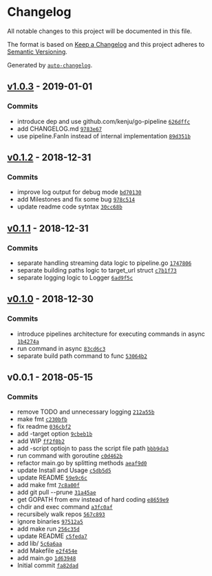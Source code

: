 # Changelog

All notable changes to this project will be documented in this file.

The format is based on [Keep a Changelog](http://keepachangelog.com/en/1.0.0/)
and this project adheres to [Semantic Versioning](http://semver.org/spec/v2.0.0.html).

Generated by [`auto-changelog`](https://github.com/CookPete/auto-changelog).

## [v1.0.3](https://github.com/kenju/go-groom/compare/v0.1.2...v1.0.3) - 2019-01-01

### Commits

- introduce dep and use github.com/kenju/go-pipeline [`626dffc`](https://github.com/kenju/go-groom/commit/626dffc90656186aafca862f2609f830891daa10)
- add CHANGELOG.md [`9783e67`](https://github.com/kenju/go-groom/commit/9783e67a582e0e93680cb251d8ff60ab6a192955)
- use pipeline.FanIn instead of internal implementation [`89d351b`](https://github.com/kenju/go-groom/commit/89d351b14142274aac555cafdd4001baf5720ec6)

## [v0.1.2](https://github.com/kenju/go-groom/compare/v0.1.1...v0.1.2) - 2018-12-31

### Commits

- improve log output for debug mode [`bd70130`](https://github.com/kenju/go-groom/commit/bd7013022005b6efccfd84a229469b5aa2ad0b0a)
- add Milestones and fix some bug [`978c514`](https://github.com/kenju/go-groom/commit/978c5146dcff63e4282cc70c13bc763eb119c4d8)
- update readme code sytntax [`30cc68b`](https://github.com/kenju/go-groom/commit/30cc68b17f88f0f90d30e44f3bc6ba55b55c09dd)

## [v0.1.1](https://github.com/kenju/go-groom/compare/v0.1.0...v0.1.1) - 2018-12-31

### Commits

- separate handling streaming data logic to pipeline.go [`1747806`](https://github.com/kenju/go-groom/commit/1747806aa11b16135a680724ce97849cb9935dc7)
- separate building paths logic to target_url struct [`c7b1f73`](https://github.com/kenju/go-groom/commit/c7b1f737b538bbc2dbf523d0331e69854eb24d02)
- separate logging logic to Logger [`6ad9f5c`](https://github.com/kenju/go-groom/commit/6ad9f5c5a4ee20b435339ae780155e6224b63381)

## [v0.1.0](https://github.com/kenju/go-groom/compare/v0.0.1...v0.1.0) - 2018-12-30

### Commits

- introduce pipelines architecture for executing commands in async [`1b4274a`](https://github.com/kenju/go-groom/commit/1b4274a8d71a0b2c8effb7260c5faa81efe46ba0)
- run command in async [`83cd6c3`](https://github.com/kenju/go-groom/commit/83cd6c36a42b1ddeadcc2fcf48a6f866ed03fb38)
- separate build path command to func [`53064b2`](https://github.com/kenju/go-groom/commit/53064b26a800eec0d7e5972a99132bab2ce546dd)

## v0.0.1 - 2018-05-15

### Commits

- remove TODO and unnecessary logging [`212a55b`](https://github.com/kenju/go-groom/commit/212a55b722cc1da711485279380ee5574194da24)
- make fmt [`c230bfb`](https://github.com/kenju/go-groom/commit/c230bfb8473b027d11103d6fb460814b9dd6b3d4)
- fix readme [`036cbf2`](https://github.com/kenju/go-groom/commit/036cbf2199624d8029c95256491f2d35e02b3927)
- add -target option [`9cbeb1b`](https://github.com/kenju/go-groom/commit/9cbeb1b26098913a2cc94e1d0c490eda971cfc6e)
- add WIP [`ff2f0b2`](https://github.com/kenju/go-groom/commit/ff2f0b22f449c5ad04f62b8a85e205e24134f472)
- add -script optiojn to pass the script file path [`bbb9da3`](https://github.com/kenju/go-groom/commit/bbb9da306cc008e818006b199e3f9ee1a1b19a3d)
- run command with goroutine [`c0d462b`](https://github.com/kenju/go-groom/commit/c0d462b0cf0b673dc376080209eeae0f17b0548a)
- refactor main.go by splitting methods [`aeaf9d0`](https://github.com/kenju/go-groom/commit/aeaf9d0c862f9b80e72e92b7894dedf74d8e1bff)
- update Install and Usage [`c5db5d5`](https://github.com/kenju/go-groom/commit/c5db5d5da4ec7187fa5fd4a636556b17724d79c7)
- update README [`59e9c6c`](https://github.com/kenju/go-groom/commit/59e9c6ce892ce93a8fbda0a3ac74be3ad112d56a)
- add make fmt [`7c8a00f`](https://github.com/kenju/go-groom/commit/7c8a00f62eee9976a5d94fac63dbbb0029b64508)
- add git pull --prune [`31a45ae`](https://github.com/kenju/go-groom/commit/31a45ae5075268bcbaacd9dd407a5b03e6fe7def)
- get GOPATH from env instead of hard coding [`e8659e9`](https://github.com/kenju/go-groom/commit/e8659e9e7706eb7a5c2b3c1e84b059e8da3877b0)
- chdir and exec command [`a3fc0af`](https://github.com/kenju/go-groom/commit/a3fc0af9e72658a999a49172de9ddcee5c5335a4)
- recursibely walk repos [`567c893`](https://github.com/kenju/go-groom/commit/567c89379354f5f32b91cf97f1e8de020d8071ea)
- ignore binaries [`97512a5`](https://github.com/kenju/go-groom/commit/97512a5d82d51137c1fcfaf185a6c95951ec9879)
- add make run [`256c35d`](https://github.com/kenju/go-groom/commit/256c35d3f2a1301b6c8e1ae0920571278818dfc3)
- update README [`c5feda7`](https://github.com/kenju/go-groom/commit/c5feda7d85471c1b71cb2277d277c5a28b006b24)
- add lib/ [`5c6a6aa`](https://github.com/kenju/go-groom/commit/5c6a6aa0cf55347026551f55dece07d3bd8a7117)
- add Makefile [`e2f454e`](https://github.com/kenju/go-groom/commit/e2f454e5b9adce427ee9e5abe41de5224fde562b)
- add main.go [`1d63948`](https://github.com/kenju/go-groom/commit/1d63948ef2ff7e04d48841d38dc306324912a37d)
- Initial commit [`fa82dad`](https://github.com/kenju/go-groom/commit/fa82dad37e0885801c64802e9870d86896874cbf)
